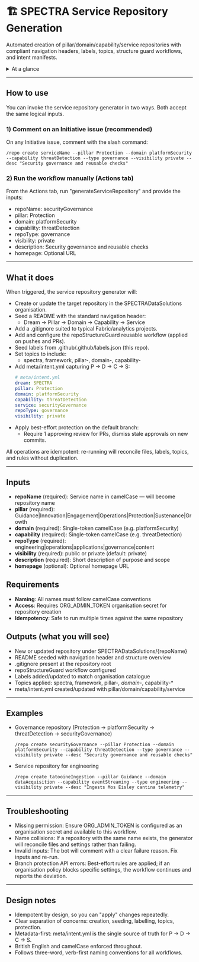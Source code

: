 # 🏗️ SPECTRA Service Repository Generation

Automated creation of pillar/domain/capability/service repositories with compliant navigation headers, labels, topics, structure guard workflows, and intent manifests.

<details>
<summary>At a glance</summary>

- Triggers
  - Slash comment on an Initiative issue (recommended)
  - Manual workflow dispatch in Actions
- Inputs
  - repoName, pillar, domain, capability, repoType, visibility, description, homepage (optional)
- Effects
  - Creates or updates a repository in the SPECTRADataSolutions organisation
  - Seeds README, .gitignore, labels, topics, meta/intent.yml
  - Enables repoStructureGuard and applies basic branch protection
- Idempotent
  - Safe to retry; re-runs converge the repository to the requested state
</details>

---

## How to use

You can invoke the service repository generator in two ways. Both accept the same logical inputs.

### 1) Comment on an Initiative issue (recommended)

On any Initiative issue, comment with the slash command:

```
/repo create serviceName --pillar Protection --domain platformSecurity --capability threatDetection --type governance --visibility private --desc "Security governance and reusable checks"
```

### 2) Run the workflow manually (Actions tab)

From the Actions tab, run "generateServiceRepository" and provide the inputs:

- repoName: securityGovernance
- pillar: Protection
- domain: platformSecurity
- capability: threatDetection
- repoType: governance
- visibility: private
- description: Security governance and reusable checks
- homepage: Optional URL

---

## What it does

When triggered, the service repository generator will:

- Create or update the target repository in the SPECTRADataSolutions organisation.
- Seed a README with the standard navigation header:
  - Dream → Pillar → Domain → Capability → Service
- Add a .gitignore suited to typical Fabric/analytics projects.
- Add and configure the repoStructureGuard reusable workflow (applied on pushes and PRs).
- Seed labels from .github/.github/labels.json (this repo).
- Set topics to include:
  - spectra, framework, pillar-<pillar>, domain-<domain>, capability-<capability>
- Add meta/intent.yml capturing P → D → C → S:
  ```yaml
  # meta/intent.yml
  dream: SPECTRA
  pillar: Protection
  domain: platformSecurity
  capability: threatDetection
  service: securityGovernance
  repoType: governance
  visibility: private
  ```
- Apply best-effort protection on the default branch:
  - Require 1 approving review for PRs, dismiss stale approvals on new commits.

All operations are idempotent: re-running will reconcile files, labels, topics, and rules without duplication.

---

## Inputs

- **repoName** (required): Service name in camelCase — will become repository name
- **pillar** (required): Guidance|Innovation|Engagement|Operations|Protection|Sustenance|Growth
- **domain** (required): Single-token camelCase (e.g. platformSecurity)
- **capability** (required): Single-token camelCase (e.g. threatDetection)
- **repoType** (required): engineering|operations|applications|governance|content
- **visibility** (required): public or private (default: private)
- **description** (required): Short description of purpose and scope
- **homepage** (optional): Optional homepage URL

## Requirements

- **Naming**: All names must follow camelCase conventions
- **Access**: Requires ORG_ADMIN_TOKEN organisation secret for repository creation
- **Idempotency**: Safe to run multiple times against the same repository

## Outputs (what you will see)

- New or updated repository under SPECTRADataSolutions/{repoName}
- README seeded with navigation header and structure overview
- .gitignore present at the repository root
- repoStructureGuard workflow configured
- Labels added/updated to match organisation catalogue
- Topics applied: spectra, framework, pillar-*, domain-*, capability-*
- meta/intent.yml created/updated with pillar/domain/capability/service

---

## Examples

- Governance repository (Protection → platformSecurity → threatDetection → securityGovernance)
  ```
  /repo create securityGovernance --pillar Protection --domain platformSecurity --capability threatDetection --type governance --visibility private --desc "Security governance and reusable checks"
  ```

- Service repository for engineering
  ```
  /repo create tatooineIngestion --pillar Guidance --domain dataAcquisition --capability eventStreaming --type engineering --visibility private --desc "Ingests Mos Eisley cantina telemetry"
  ```

---

## Troubleshooting

- Missing permission: Ensure ORG_ADMIN_TOKEN is configured as an organisation secret and available to this workflow.
- Name collisions: If a repository with the same name exists, the generator will reconcile files and settings rather than failing.
- Invalid inputs: The bot will comment with a clear failure reason. Fix inputs and re-run.
- Branch protection API errors: Best-effort rules are applied; if an organisation policy blocks specific settings, the workflow continues and reports the deviation.

---

## Design notes

- Idempotent by design, so you can "apply" changes repeatedly.
- Clear separation of concerns: creation, seeding, labelling, topics, protection.
- Metadata-first: meta/intent.yml is the single source of truth for P → D → C → S.
- British English and camelCase enforced throughout.
- Follows three-word, verb-first naming conventions for all workflows.